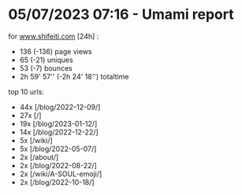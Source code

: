 # 05/07/2023 07:16 - Umami report
for www.shifeiti.com [24h] :

 - 136 (-136) page views
 - 65 (-21) uniques
 - 53 (-7) bounces
 - 2h 59' 57'' (-2h 24' 18'') totaltime


top 10 urls:
 - 44x [/blog/2022-12-09/]
 - 27x [/]
 - 19x [/blog/2023-01-12/]
 - 14x [/blog/2022-12-22/]
 - 5x [/wiki/]
 - 5x [/blog/2022-05-07/]
 - 2x [/about/]
 - 2x [/blog/2022-08-22/]
 - 2x [/wiki/A-SOUL-emoji/]
 - 2x [/blog/2022-10-18/]



